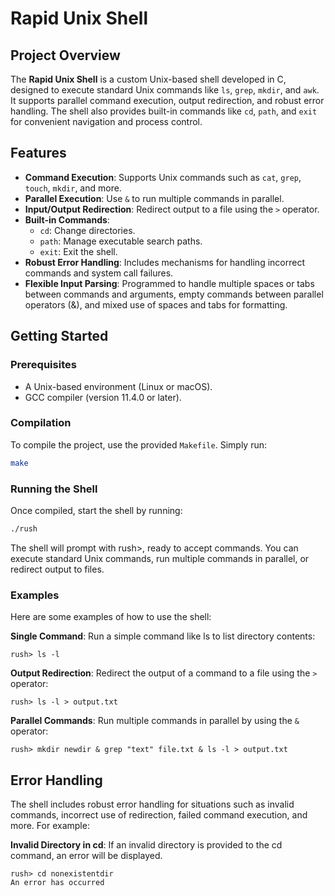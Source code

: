 # Rapid Unix Shell

## Project Overview
The **Rapid Unix Shell** is a custom Unix-based shell developed in C, designed to execute standard Unix commands like `ls`, `grep`, `mkdir`, and `awk`. It supports parallel command execution, output redirection, and robust error handling. The shell also provides built-in commands like `cd`, `path`, and `exit` for convenient navigation and process control.

## Features
- **Command Execution**: Supports Unix commands such as `cat`, `grep`, `touch`, `mkdir`, and more.
- **Parallel Execution**: Use `&` to run multiple commands in parallel.
- **Input/Output Redirection**: Redirect output to a file using the `>` operator.
- **Built-in Commands**:
  - `cd`: Change directories.
  - `path`: Manage executable search paths.
  - `exit`: Exit the shell.
- **Robust Error Handling**: Includes mechanisms for handling incorrect commands and system call failures.
- **Flexible Input Parsing**: Programmed to handle multiple spaces or tabs between commands and arguments, empty commands between parallel operators (&), and mixed use of spaces and tabs for formatting.

## Getting Started

### Prerequisites
- A Unix-based environment (Linux or macOS).
- GCC compiler (version 11.4.0 or later).

### Compilation
To compile the project, use the provided `Makefile`. Simply run:
```bash
make
```

### Running the Shell
Once compiled, start the shell by running:
```bash
./rush
```
The shell will prompt with rush>, ready to accept commands. You can execute standard Unix commands, run multiple commands in parallel, or redirect output to files.

### Examples
Here are some examples of how to use the shell:

**Single Command**: Run a simple command like ls to list directory contents:
```
rush> ls -l
```
**Output Redirection**: Redirect the output of a command to a file using the `>` operator:
```
rush> ls -l > output.txt
```
**Parallel Commands**: Run multiple commands in parallel by using the `&` operator:
```
rush> mkdir newdir & grep "text" file.txt & ls -l > output.txt
```

## Error Handling
The shell includes robust error handling for situations such as invalid commands, incorrect use of redirection, failed command execution, and more. For example: 

**Invalid Directory in cd**: If an invalid directory is provided to the cd command, an error will be displayed.
```
rush> cd nonexistentdir
An error has occurred
```

